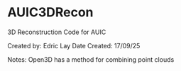 # AUIC3DRecon
3D Reconstruction Code for AUIC

Created by: Edric Lay
Date Created: 17/09/25

Notes:
Open3D has a method for combining point clouds